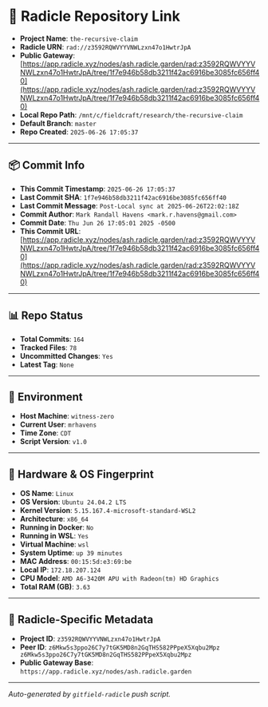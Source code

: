 # 🔗 Radicle Repository Link

- **Project Name**: `the-recursive-claim`
- **Radicle URN**: `rad://z3592RQWVYYVNWLzxn47o1HwtrJpA`
- **Public Gateway**: [https://app.radicle.xyz/nodes/ash.radicle.garden/rad:z3592RQWVYYVNWLzxn47o1HwtrJpA/tree/1f7e946b58db3211f42ac6916be3085fc656ff40](https://app.radicle.xyz/nodes/ash.radicle.garden/rad:z3592RQWVYYVNWLzxn47o1HwtrJpA/tree/1f7e946b58db3211f42ac6916be3085fc656ff40)
- **Local Repo Path**: `/mnt/c/fieldcraft/research/the-recursive-claim`
- **Default Branch**: `master`
- **Repo Created**: `2025-06-26 17:05:37`

---

## 📦 Commit Info

- **This Commit Timestamp**: `2025-06-26 17:05:37`
- **Last Commit SHA**: `1f7e946b58db3211f42ac6916be3085fc656ff40`
- **Last Commit Message**: `Post-Local sync at 2025-06-26T22:02:18Z`
- **Commit Author**: `Mark Randall Havens <mark.r.havens@gmail.com>`
- **Commit Date**: `Thu Jun 26 17:05:01 2025 -0500`
- **This Commit URL**: [https://app.radicle.xyz/nodes/ash.radicle.garden/rad:z3592RQWVYYVNWLzxn47o1HwtrJpA/tree/1f7e946b58db3211f42ac6916be3085fc656ff40](https://app.radicle.xyz/nodes/ash.radicle.garden/rad:z3592RQWVYYVNWLzxn47o1HwtrJpA/tree/1f7e946b58db3211f42ac6916be3085fc656ff40)

---

## 📊 Repo Status

- **Total Commits**: `164`
- **Tracked Files**: `78`
- **Uncommitted Changes**: `Yes`
- **Latest Tag**: `None`

---

## 🧭 Environment

- **Host Machine**: `witness-zero`
- **Current User**: `mrhavens`
- **Time Zone**: `CDT`
- **Script Version**: `v1.0`

---

## 🧬 Hardware & OS Fingerprint

- **OS Name**: `Linux`
- **OS Version**: `Ubuntu 24.04.2 LTS`
- **Kernel Version**: `5.15.167.4-microsoft-standard-WSL2`
- **Architecture**: `x86_64`
- **Running in Docker**: `No`
- **Running in WSL**: `Yes`
- **Virtual Machine**: `wsl`
- **System Uptime**: `up 39 minutes`
- **MAC Address**: `00:15:5d:e3:69:be`
- **Local IP**: `172.18.207.124`
- **CPU Model**: `AMD A6-3420M APU with Radeon(tm) HD Graphics`
- **Total RAM (GB)**: `3.63`

---

## 🌱 Radicle-Specific Metadata

- **Project ID**: `z3592RQWVYYVNWLzxn47o1HwtrJpA`
- **Peer ID**: `z6Mkw5s3ppo26C7y7tGK5MD8n2GqTHS582PPpeX5Xqbu2Mpz
z6Mkw5s3ppo26C7y7tGK5MD8n2GqTHS582PPpeX5Xqbu2Mpz`
- **Public Gateway Base**: `https://app.radicle.xyz/nodes/ash.radicle.garden`

---

_Auto-generated by `gitfield-radicle` push script._
